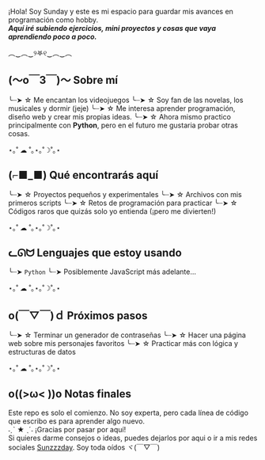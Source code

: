 ¡Hola! Soy Sunday y este es mi espacio para guardar mis avances en programación como hobby.  
***Aquí iré subiendo ejercicios, mini proyectos y cosas que vaya aprendiendo poco a poco.***

︵‿︵‿୨𖤐୧‿︵‿︵

## (～o￣3￣)～ Sobre mí
╰┈➤ ☆ Me encantan los videojuegos 
╰┈➤ ☆ Soy fan de las novelas, los musicales y dormir (jeje)
╰┈➤ ☆ Me interesa aprender programación, diseño web y crear mis propias ideas.
╰┈➤ ☆ Ahora mismo practico principalmente con **Python**, pero en el futuro me gustaria probar otras cosas.

⋆｡˚ ☁︎ ˚｡⋆｡˚☽˚｡⋆

## (⌐■_■) Qué encontrarás aquí
╰┈➤ ☆ Proyectos pequeños y experimentales
╰┈➤ ☆ Archivos con mis primeros scripts
╰┈➤ ☆ Retos de programación para practicar
╰┈➤ ☆ Códigos raros que quizás solo yo entienda (¡pero me divierten!)

⋆｡˚ ☁︎ ˚｡⋆｡˚☽˚｡⋆

## ᓚᘏᗢ Lenguajes que estoy usando
╰┈➤ `Python`
╰┈➤ Posiblemente JavaScript más adelante...

⋆｡˚ ☁︎ ˚｡⋆｡˚☽˚｡⋆

## o(￣▽￣)ｄ Próximos pasos
╰┈➤ ☆ Terminar un generador de contraseñas 
╰┈➤ ☆ Hacer una página web sobre mis personajes favoritos
╰┈➤ ☆ Practicar más con lógica y estructuras de datos

⋆｡˚ ☁︎ ˚｡⋆｡˚☽˚｡⋆

## o((>ω< ))o Notas finales
Este repo es solo el comienzo. No soy experta, pero cada línea de código que escribo es para aprender algo nuevo.  
                ˗ˏˋ ★ ˎˊ˗
       ¡Gracias por pasar por aquí!  
Si quieres darme consejos o ideas, puedes dejarlos por aqui o ir 
a mis redes sociales [Sunzzzday](https://x.com/Sunzzzday). Soy toda oídos ヾ(￣▽￣)

